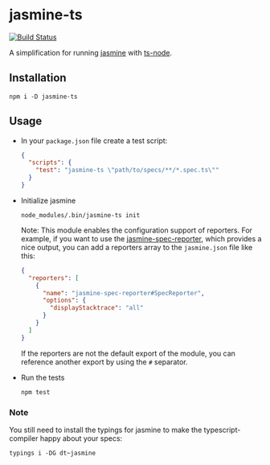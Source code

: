 # jasmine-ts

[![Build Status](https://travis-ci.org/svi3c/jasmine-ts.svg?branch=master)](https://travis-ci.org/svi3c/jasmine-ts)

A simplification for running [jasmine](https://www.npmjs.com/package/jasmine) with
[ts-node](https://github.com/TypeStrong/ts-node).

## Installation

```
npm i -D jasmine-ts
```

## Usage

* In your `package.json` file create a test script:

  ```json
  {
    "scripts": {
      "test": "jasmine-ts \"path/to/specs/**/*.spec.ts\""
    }
  }
  ```
* Initialize jasmine

  ```
  node_modules/.bin/jasmine-ts init
  ```

  Note: This module enables the configuration support of
  reporters. For example, if you want to use the
  [jasmine-spec-reporter](https://github.com/bcaudan/jasmine-spec-reporter),
  which provides a nice output, you can add a reporters array to the `jasmine.json`
  file like this:

  ```json
  {
    "reporters": [
      {
        "name": "jasmine-spec-reporter#SpecReporter",
        "options": {
          "displayStacktrace": "all"
        }
      }
    ]
  }
  ```
  If the reporters are not the default export of the module,
  you can reference another export by using the `#` separator.

* Run the tests

  ```
  npm test
  ```

### Note

You still need to install the typings for jasmine to make the typescript-compiler happy about your specs:

```
typings i -DG dt~jasmine
```
